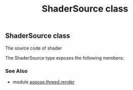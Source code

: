 ﻿---
title: ShaderSource class
second_title: Aspose.3D for Python via .NET API References
description: 
type: docs
weight: 330
url: /python-net/aspose.threed.render/shadersource/
is_root: false
---

## ShaderSource class

The source code of shader



The ShaderSource type exposes the following members:


### See Also
* module [aspose.threed.render](..)
